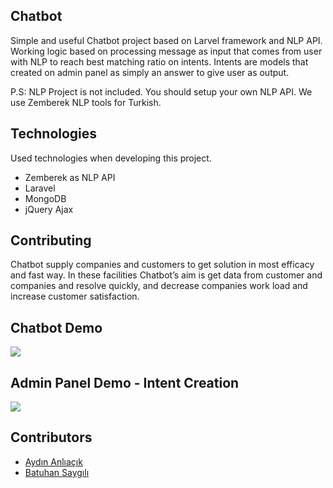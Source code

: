 ## Chatbot

Simple and useful Chatbot project based on Larvel framework and NLP API. Working logic based on processing message as input that comes from user with NLP to reach best matching ratio on intents. Intents are models that created on admin panel as simply an answer to give user as output.

P.S: NLP Project is not included. You should setup your own NLP API. We use Zemberek NLP tools for Turkish.

## Technologies

Used technologies when developing this project.
- Zemberek as NLP API
- Laravel
- MongoDB
- jQuery Ajax

## Contributing

Chatbot supply companies and customers to get solution in most efficacy and fast way.  In these facilities Chatbot’s aim is get data from customer and companies and resolve quickly, and decrease companies work load and increase customer satisfaction.

## Chatbot Demo
<img src="http://aydinanliacik.com/img/post/chatbot-demo.gif" data-canonical src="http://aydinanliacik.com/img/post/chatbot-demo.gif"/>

## Admin Panel Demo - Intent Creation
<img src="http://aydinanliacik.com/img/post/chatbot-admin.gif" data-canonical src="http://aydinanliacik.com/img/post/chatbot-admin.gif"/>

## Contributors

* [Aydın Anlıaçık](https://github.com/aydinanl)
* [Batuhan Saygılı](https://github.com/koust)
